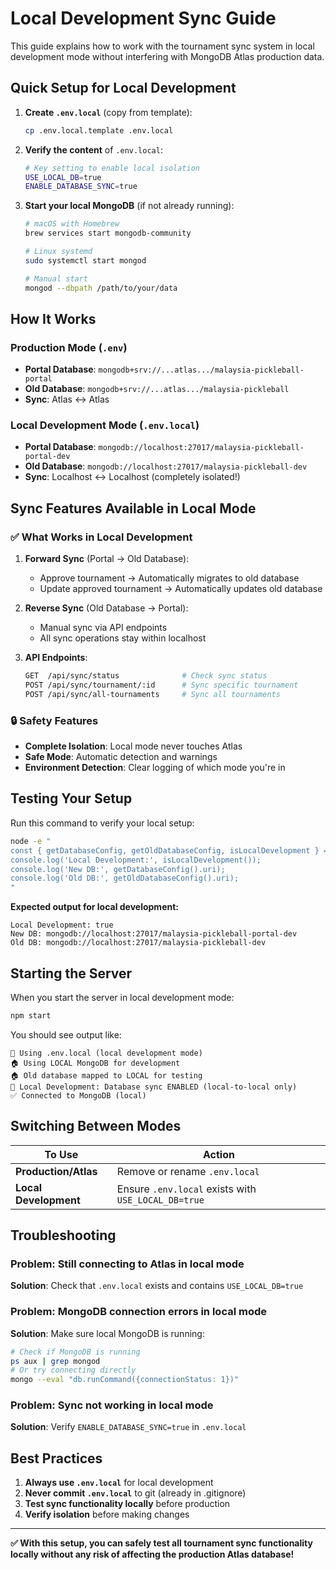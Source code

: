 # Local Development Sync Guide

This guide explains how to work with the tournament sync system in local development mode without interfering with MongoDB Atlas production data.

## Quick Setup for Local Development

1. **Create `.env.local`** (copy from template):
   ```bash
   cp .env.local.template .env.local
   ```

2. **Verify the content** of `.env.local`:
   ```bash
   # Key setting to enable local isolation
   USE_LOCAL_DB=true
   ENABLE_DATABASE_SYNC=true
   ```

3. **Start your local MongoDB** (if not already running):
   ```bash
   # macOS with Homebrew
   brew services start mongodb-community
   
   # Linux systemd
   sudo systemctl start mongod
   
   # Manual start
   mongod --dbpath /path/to/your/data
   ```

## How It Works

### Production Mode (`.env`)
- **Portal Database**: `mongodb+srv://...atlas.../malaysia-pickleball-portal`
- **Old Database**: `mongodb+srv://...atlas.../malaysia-pickleball`
- **Sync**: Atlas ↔ Atlas

### Local Development Mode (`.env.local`)
- **Portal Database**: `mongodb://localhost:27017/malaysia-pickleball-portal-dev`
- **Old Database**: `mongodb://localhost:27017/malaysia-pickleball-dev`
- **Sync**: Localhost ↔ Localhost (completely isolated!)

## Sync Features Available in Local Mode

### ✅ What Works in Local Development

1. **Forward Sync** (Portal → Old Database):
   - Approve tournament → Automatically migrates to old database
   - Update approved tournament → Automatically updates old database

2. **Reverse Sync** (Old Database → Portal):
   - Manual sync via API endpoints
   - All sync operations stay within localhost

3. **API Endpoints**:
   ```bash
   GET  /api/sync/status              # Check sync status
   POST /api/sync/tournament/:id      # Sync specific tournament
   POST /api/sync/all-tournaments     # Sync all tournaments
   ```

### 🔒 Safety Features

- **Complete Isolation**: Local mode never touches Atlas
- **Safe Mode**: Automatic detection and warnings
- **Environment Detection**: Clear logging of which mode you're in

## Testing Your Setup

Run this command to verify your local setup:

```bash
node -e "
const { getDatabaseConfig, getOldDatabaseConfig, isLocalDevelopment } = require('./config/database');
console.log('Local Development:', isLocalDevelopment());
console.log('New DB:', getDatabaseConfig().uri);
console.log('Old DB:', getOldDatabaseConfig().uri);
"
```

**Expected output for local development:**
```
Local Development: true
New DB: mongodb://localhost:27017/malaysia-pickleball-portal-dev
Old DB: mongodb://localhost:27017/malaysia-pickleball-dev
```

## Starting the Server

When you start the server in local development mode:

```bash
npm start
```

You should see output like:
```
📁 Using .env.local (local development mode)
🏠 Using LOCAL MongoDB for development
🏠 Old database mapped to LOCAL for testing
🔄 Local Development: Database sync ENABLED (local-to-local only)
✅ Connected to MongoDB (local)
```

## Switching Between Modes

| To Use | Action |
|--------|--------|
| **Production/Atlas** | Remove or rename `.env.local` |
| **Local Development** | Ensure `.env.local` exists with `USE_LOCAL_DB=true` |

## Troubleshooting

### Problem: Still connecting to Atlas in local mode
**Solution**: Check that `.env.local` exists and contains `USE_LOCAL_DB=true`

### Problem: MongoDB connection errors in local mode
**Solution**: Make sure local MongoDB is running:
```bash
# Check if MongoDB is running
ps aux | grep mongod
# Or try connecting directly
mongo --eval "db.runCommand({connectionStatus: 1})"
```

### Problem: Sync not working in local mode
**Solution**: Verify `ENABLE_DATABASE_SYNC=true` in `.env.local`

## Best Practices

1. **Always use `.env.local`** for local development
2. **Never commit `.env.local`** to git (already in .gitignore)  
3. **Test sync functionality locally** before production
4. **Verify isolation** before making changes

---

**✅ With this setup, you can safely test all tournament sync functionality locally without any risk of affecting the production Atlas database!**